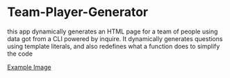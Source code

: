 # Team-Player-Generator

this app dynamically generates an HTML page for a team of people using data got from a CLI powered by inquire.
It dynamically generates questions using template literals, and also redefines what a function does to simplify the code

[Example Image](https://github.com/Ivyparade/Team-Player-Generator/blob/master/Image/ExamplePage.PNG "")
